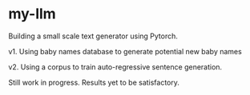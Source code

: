 # my-llm
Building a small scale text generator using Pytorch. 

v1. Using baby names database to generate potential new baby names

v2. Using a corpus to train auto-regressive sentence generation.

Still work in progress. Results yet to be satisfactory.
